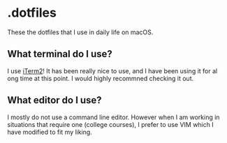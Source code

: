 # .dotfiles
These the dotfiles that I use in daily life on macOS.

## What terminal do I use?
I use [iTerm2](https://iterm2.com/)! It has been really nice to use, and I have been using it for al ong time at this point. I would highly recommned checking it out.

## What editor do I use?
I mostly do not use a command line editor. However when I am working in situations that require one (college courses), I prefer to use VIM which I have modified to fit my liking.
